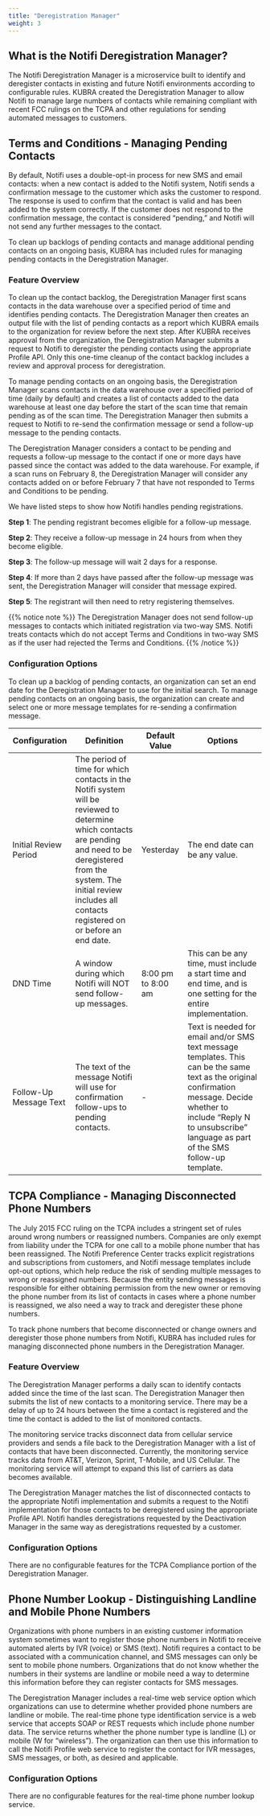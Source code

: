 ```yaml
---
title: "Deregistration Manager"
weight: 3
---
```


## What is the Notifi Deregistration Manager? ##

The Notifi Deregistration Manager is a microservice built to identify and deregister contacts in existing and future Notifi environments according to configurable rules. KUBRA created the Deregistration Manager to allow Notifi to manage large numbers of contacts while remaining compliant with recent FCC rulings on the TCPA and other regulations for sending automated messages to customers.

## Terms and Conditions - Managing Pending Contacts ##

By default, Notifi uses a double-opt-in process for new SMS and email contacts: when a new contact is added to the Notifi system, Notifi sends a confirmation message to the customer which asks the customer to respond. The response is used to confirm that the contact is valid and has been added to the system correctly. If the customer does not respond to the confirmation message, the contact is considered “pending,” and Notifi will not send any further messages to the contact.

To clean up backlogs of pending contacts and manage additional pending contacts on an ongoing basis, KUBRA has included rules for managing pending contacts in the Deregistration Manager.

### Feature Overview ###

To clean up the contact backlog, the Deregistration Manager first scans contacts in the data warehouse over a specified period of time and identifies pending contacts. The Deregistration Manager then creates an output file with the list of pending contacts as a report which KUBRA emails to the organization for review before the next step. After KUBRA receives approval from the organization, the Deregistration Manager submits a request to Notifi to deregister the pending contacts using the appropriate Profile API. Only this one-time cleanup of the contact backlog includes a review and approval process for deregistration.

To manage pending contacts on an ongoing basis, the Deregistration Manager scans contacts in the data warehouse over a specified period of time (daily by default) and creates a list of contacts added to the data warehouse at least one day before the start of the scan time that remain pending as of the scan time. The Deregistration Manager then submits a request to Notifi to re-send the confirmation message or send a follow-up message to the pending contacts.

The Deregistration Manager considers a contact to be pending and requests a follow-up message to the contact if one or more days have passed since the contact was added to the data warehouse. For example, if a scan runs on February 8, the Deregistration Manager will consider any contacts added on or before February 7 that have not responded to Terms and Conditions to be pending.

We have listed steps to show how Notifi handles pending registrations.

**Step 1**: The pending registrant becomes eligible for a follow-up message.

**Step 2**: They receive a follow-up message in 24 hours from when they become eligible.

**Step 3**: The follow-up message will wait 2 days for a response.

**Step 4**: If more than 2 days have passed after the follow-up message was sent, the Deregistration Manager will consider that message expired.

**Step 5**: The registrant will then need to retry registering themselves.

{{% notice note %}}
The Deregistration Manager does not send follow-up messages to contacts which initiated registration via two-way SMS. Notifi treats contacts which do not accept Terms and Conditions in two-way SMS as if the user had rejected the Terms and Conditions.
{{% /notice %}}

### Configuration Options ###

To clean up a backlog of pending contacts, an organization can set an end date for the Deregistration Manager to use for the initial search. To manage pending contacts on an ongoing basis, the organization can create and select one or more message templates for re-sending a confirmation message.

| Configuration | Definition | Default Value | Options |
| ------------- | ---------- | ------------- | ------- |
| Initial Review Period | The period of time for which contacts in the Notifi system will be reviewed to determine which contacts are pending and need to be deregistered from the system. The initial review includes all contacts registered on or before an end date. | Yesterday | The end date can be any value. |
| DND Time | A window during which Notifi will NOT send follow-up messages. | 8:00 pm to 8:00 am | This can be any time, must include a start time and end time, and is one setting for the entire implementation. |
| Follow-Up Message Text | The text of the message Notifi will use for confirmation follow-ups to pending contacts. | - | Text is needed for email and/or SMS text message templates. This can be the same text as the original confirmation message. Decide whether to include “Reply N to unsubscribe” language as part of the SMS follow-up template. |

## TCPA Compliance - Managing Disconnected Phone Numbers ##

The July 2015 FCC ruling on the TCPA includes a stringent set of rules around wrong numbers or reassigned numbers. Companies are only exempt from liability under the TCPA for one call to a mobile phone number that has been reassigned. The Notifi Preference Center tracks explicit registrations and subscriptions from customers, and Notifi message templates include opt-out options, which help reduce the risk of sending multiple messages to wrong or reassigned numbers. Because the entity sending messages is responsible for either obtaining permission from the new owner or removing the phone number from its list of contacts in cases where a phone number is reassigned, we also need a way to track and deregister these phone numbers.

To track phone numbers that become disconnected or change owners and deregister those phone numbers from Notifi, KUBRA has included rules for managing disconnected phone numbers in the Deregistration Manager.

### Feature Overview ###

The Deregistration Manager performs a daily scan to identify contacts added since the time of the last scan. The Deregistration Manager then submits the list of new contacts to a monitoring service. There may be a delay of up to 24 hours between the time a contact is registered and the time the contact is added to the list of monitored contacts.

The monitoring service tracks disconnect data from cellular service providers and sends a file back to the Deregistration Manager with a list of contacts that have been disconnected. Currently, the monitoring service tracks data from AT&T, Verizon, Sprint, T-Mobile, and US Cellular. The monitoring service will attempt to expand this list of carriers as data becomes available.

The Deregistration Manager matches the list of disconnected contacts to the appropriate Notifi implementation and submits a request to the Notifi implementation for those contacts to be deregistered using the appropriate Profile API. Notifi handles deregistrations requested by the Deactivation Manager in the same way as deregistrations requested by a customer.

### Configuration Options ###

There are no configurable features for the TCPA Compliance portion of the Deregistration Manager.

## Phone Number Lookup - Distinguishing Landline and Mobile Phone Numbers ##

Organizations with phone numbers in an existing customer information system sometimes want to register those phone numbers in Notifi to receive automated alerts by IVR (voice) or SMS (text). Notifi requires a contact to be associated with a communication channel, and SMS messages can only be sent to mobile phone numbers. Organizations that do not know whether the numbers in their systems are landline or mobile need a way to determine this information before they can register contacts for SMS messages.

The Deregistration Manager includes a real-time web service option which organizations can use to determine whether provided phone numbers are landline or mobile. The real-time phone type identification service is a web service that accepts SOAP or REST requests which include phone number data. The service returns whether the phone number type is landline (L) or mobile (W for “wireless”). The organization can then use this information to call the Notifi Profile web service to register the contact for IVR messages, SMS messages, or both, as desired and applicable.

### Configuration Options ###

There are no configurable features for the real-time phone number lookup service.
